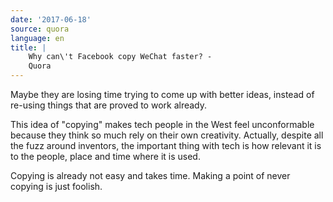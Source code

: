 ```yaml
---
date: '2017-06-18'
source: quora
language: en
title: |
    Why can\'t Facebook copy WeChat faster? -
    Quora
---
```


Maybe they are losing time trying to come up with better ideas, instead
of re-using things that are proved to work already.

This idea of "copying" makes tech people in the West feel unconformable
because they think so much rely on their own creativity. Actually,
despite all the fuzz around inventors, the important thing with tech is
how relevant it is to the people, place and time where it is used.

Copying is already not easy and takes time. Making a point of never
copying is just foolish.
